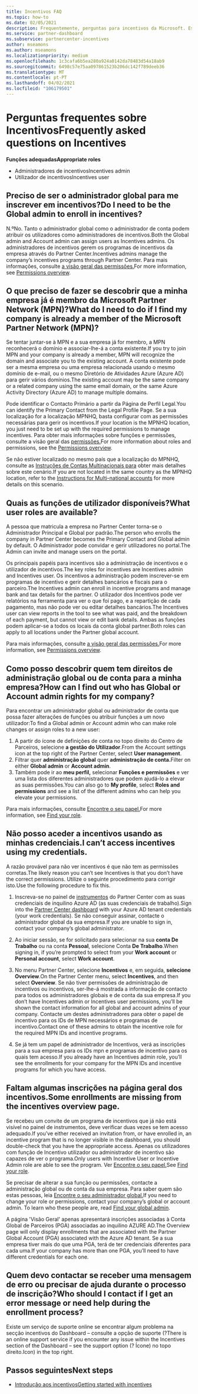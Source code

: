 ```yaml
---
title: Incentivos FAQ
ms.topic: how-to
ms.date: 02/05/2021
description: Frequentemente, perguntas para incentivos da Microsoft. Este artigo inclui perguntas sobre as funções dos utilizadores, como se inscrever ou o que fazer sobre mensagens de erro.
ms.service: partner-dashboard
ms.subservice: partnercenter-incentives
author: mseamons
ms.author: mseamons
ms.localizationpriority: medium
ms.openlocfilehash: 1c3cafa6b5ea280a924a0142da78483d54a18ab9
ms.sourcegitcommit: 6498c57e75aa097861523b206dc142f789deeb36
ms.translationtype: MT
ms.contentlocale: pt-PT
ms.lasthandoff: 04/02/2021
ms.locfileid: "106179501"
---
```

# <a name="frequently-asked-questions-on-incentives"></a><span data-ttu-id="726c1-104">Perguntas frequentes sobre Incentivos</span><span class="sxs-lookup"><span data-stu-id="726c1-104">Frequently asked questions on Incentives</span></span>

<span data-ttu-id="726c1-105">**Funções adequadas**</span><span class="sxs-lookup"><span data-stu-id="726c1-105">**Appropriate roles**</span></span>

- <span data-ttu-id="726c1-106">Administradores de incentivos</span><span class="sxs-lookup"><span data-stu-id="726c1-106">Incentives admin</span></span>
- <span data-ttu-id="726c1-107">Utilizador de incentivos</span><span class="sxs-lookup"><span data-stu-id="726c1-107">Incentives user</span></span>

## <a name="do-i-need-to-be-the-global-admin-to-enroll-in-incentives"></a><span data-ttu-id="726c1-108">Preciso de ser o administrador global para me inscrever em incentivos?</span><span class="sxs-lookup"><span data-stu-id="726c1-108">Do I need to be the Global admin to enroll in incentives?</span></span>

<span data-ttu-id="726c1-109">N.º</span><span class="sxs-lookup"><span data-stu-id="726c1-109">No.</span></span> <span data-ttu-id="726c1-110">Tanto o administrador global como o administrador de conta podem atribuir os utilizadores como administradores de incentivos.</span><span class="sxs-lookup"><span data-stu-id="726c1-110">Both the Global admin and Account admin can assign users as Incentives admins.</span></span> <span data-ttu-id="726c1-111">Os administradores de incentivos gerem os programas de incentivos da empresa através do Partner Center.</span><span class="sxs-lookup"><span data-stu-id="726c1-111">Incentives admins manage the company’s incentives programs through Partner Center.</span></span> <span data-ttu-id="726c1-112">Para mais informações, consulte [a visão geral das permissões.](permissions-overview.md)</span><span class="sxs-lookup"><span data-stu-id="726c1-112">For more information, see [Permissions overview](permissions-overview.md).</span></span>

## <a name="what-do-i-need-to-do-if-i-find-my-company-is-already-a-member-of-the-microsoft-partner-network-mpn"></a><span data-ttu-id="726c1-113">O que preciso de fazer se descobrir que a minha empresa já é membro da Microsoft Partner Network (MPN)?</span><span class="sxs-lookup"><span data-stu-id="726c1-113">What do I need to do if I find my company is already a member of the Microsoft Partner Network (MPN)?</span></span>

<span data-ttu-id="726c1-114">Se tentar juntar-se à MPN e a sua empresa já for membro, a MPN reconhecerá o domínio e associar-lhe-á a conta existente.</span><span class="sxs-lookup"><span data-stu-id="726c1-114">If you try to join MPN and your company is already a member, MPN will recognize the domain and associate you to the existing account.</span></span> <span data-ttu-id="726c1-115">A conta existente pode ser a mesma empresa ou uma empresa relacionada usando o mesmo domínio de e-mail, ou o mesmo Diretório de Atividades Azure (Azure AD) para gerir vários domínios.</span><span class="sxs-lookup"><span data-stu-id="726c1-115">The existing account may be the same company or a related company using the same email domain, or the same Azure Activity Directory (Azure AD) to manage multiple domains.</span></span>

<span data-ttu-id="726c1-116">Pode identificar o Contacto Primário a partir da Página de Perfil Legal.</span><span class="sxs-lookup"><span data-stu-id="726c1-116">You can identify the Primary Contact from the Legal Profile Page.</span></span> <span data-ttu-id="726c1-117">Se a sua localização for a localização MPNHQ, basta configurar com as permissões necessárias para gerir os incentivos.</span><span class="sxs-lookup"><span data-stu-id="726c1-117">If your location is the MPNHQ location, you just need to be set up with the required permissions to manage incentives.</span></span> <span data-ttu-id="726c1-118">Para obter mais informações sobre funções e permissões, consulte a visão geral das [permissões.](permissions-overview.md)</span><span class="sxs-lookup"><span data-stu-id="726c1-118">For more information about roles and permissions, see the [Permissions overview](permissions-overview.md).</span></span>

<span data-ttu-id="726c1-119">Se não estiver localizado no mesmo país que a localização do MPNHQ, consulte as [Instruções de Contas Multinacionais para](https://support.microsoft.com/help/4515619/special-considerations-for-multi-national-partners-joining-the-microso) obter mais detalhes sobre este cenário.</span><span class="sxs-lookup"><span data-stu-id="726c1-119">If you are not located in the same country as the MPNHQ location, refer to the [Instructions for Multi-national accounts](https://support.microsoft.com/help/4515619/special-considerations-for-multi-national-partners-joining-the-microso) for more details on this scenario.</span></span>

## <a name="what-user-roles-are-available"></a><span data-ttu-id="726c1-120">Quais as funções de utilizador disponíveis?</span><span class="sxs-lookup"><span data-stu-id="726c1-120">What user roles are available?</span></span>

<span data-ttu-id="726c1-121">A pessoa que matricula a empresa no Partner Center torna-se o Administrador Principal e Global por padrão.</span><span class="sxs-lookup"><span data-stu-id="726c1-121">The person who enrolls the company in Partner Center becomes the Primary Contact and Global admin by default.</span></span> <span data-ttu-id="726c1-122">O Administrador pode convidar e gerir utilizadores no portal.</span><span class="sxs-lookup"><span data-stu-id="726c1-122">The Admin can invite and manage users on the portal.</span></span>

<span data-ttu-id="726c1-123">Os principais papéis para incentivos são a administração de incentivos e o utilizador de incentivos.</span><span class="sxs-lookup"><span data-stu-id="726c1-123">The key roles for incentives are Incentives admin and Incentives user.</span></span> <span data-ttu-id="726c1-124">Os incentivos a administração podem inscrever-se em programas de incentivo e gerir detalhes bancários e fiscais para o parceiro.</span><span class="sxs-lookup"><span data-stu-id="726c1-124">The Incentives admin can enroll in incentive programs and manage bank and tax details for the partner.</span></span> <span data-ttu-id="726c1-125">O utilizador dos Incentivos pode ver relatórios na ferramenta para ver o que foi pago, e a repartição de cada pagamento, mas não pode ver ou editar detalhes bancários.</span><span class="sxs-lookup"><span data-stu-id="726c1-125">The Incentives user can view reports in the tool to see what was paid, and the breakdown of each payment, but cannot view or edit bank details.</span></span> <span data-ttu-id="726c1-126">Ambas as funções podem aplicar-se a todos os locais da conta global partner.</span><span class="sxs-lookup"><span data-stu-id="726c1-126">Both roles can apply to all locations under the Partner global account.</span></span>

<span data-ttu-id="726c1-127">Para mais informações, consulte [a visão geral das permissões.](permissions-overview.md)</span><span class="sxs-lookup"><span data-stu-id="726c1-127">For more information, see [Permissions overview](permissions-overview.md).</span></span>

## <a name="how-can-i-find-out-who-has-global-or-account-admin-rights-for-my-company"></a><span data-ttu-id="726c1-128">Como posso descobrir quem tem direitos de administração global ou de conta para a minha empresa?</span><span class="sxs-lookup"><span data-stu-id="726c1-128">How can I find out who has Global or Account admin rights for my company?</span></span>

<span data-ttu-id="726c1-129">Para encontrar um administrador global ou administrador de conta que possa fazer alterações de funções ou atribuir funções a um novo utilizador:</span><span class="sxs-lookup"><span data-stu-id="726c1-129">To find a Global admin or Account admin who can make role changes or assign roles to a new user:</span></span>

1. <span data-ttu-id="726c1-130">A partir do ícone de definições de conta no topo direito do Centro de Parceiros, selecione **a gestão do Utilizador**.</span><span class="sxs-lookup"><span data-stu-id="726c1-130">From the Account settings icon at the top right of the Partner Center, select **User management**.</span></span>
2. <span data-ttu-id="726c1-131">Filtrar quer **administração global** quer **administração de conta.**</span><span class="sxs-lookup"><span data-stu-id="726c1-131">Filter on either **Global admin** or **Account admin**.</span></span>
3. <span data-ttu-id="726c1-132">Também pode ir ao **meu perfil,** selecionar **Funções e permissões** e ver uma lista dos diferentes administradores que podem ajudá-lo a elevar as suas permissões.</span><span class="sxs-lookup"><span data-stu-id="726c1-132">You can also go to **My profile**, select **Roles and permissions** and see a list of the different admins who can help you elevate your permissions.</span></span>
 
<span data-ttu-id="726c1-133">Para mais informações, consulte [Encontre o seu papel.](find-your-role.md)</span><span class="sxs-lookup"><span data-stu-id="726c1-133">For more information, see [Find your role](find-your-role.md).</span></span>  

## <a name="i-cant-access-incentives-using-my-credentials"></a><span data-ttu-id="726c1-134">Não posso aceder a incentivos usando as minhas credenciais.</span><span class="sxs-lookup"><span data-stu-id="726c1-134">I can’t access incentives using my credentials.</span></span>

<span data-ttu-id="726c1-135">A razão provável para não ver incentivos é que não tem as permissões corretas.</span><span class="sxs-lookup"><span data-stu-id="726c1-135">The likely reason you can’t see Incentives is that you don’t have the correct permissions.</span></span> <span data-ttu-id="726c1-136">Utilize o seguinte procedimento para corrigir isto.</span><span class="sxs-lookup"><span data-stu-id="726c1-136">Use the following procedure to fix this.</span></span>

1. <span data-ttu-id="726c1-137">Inscreva-se no painel de [instrumentos](https://partner.microsoft.com/dashboard/) do Partner Center com as suas credenciais de inquilino Azure AD (as suas credenciais de trabalho).</span><span class="sxs-lookup"><span data-stu-id="726c1-137">Sign into the [Partner Center dashboard](https://partner.microsoft.com/dashboard/) with your Azure AD tenant credentials (your work credentials).</span></span> <span data-ttu-id="726c1-138">Se não conseguir assinar, contacte o administrador global da sua empresa.</span><span class="sxs-lookup"><span data-stu-id="726c1-138">If you are unable to  sign in, contact your company’s global administrator.</span></span>

2. <span data-ttu-id="726c1-139">Ao iniciar sessão, se for solicitado para selecionar na sua **conta De Trabalho** ou na conta **Pessoal**, selecione Conta **De Trabalho**.</span><span class="sxs-lookup"><span data-stu-id="726c1-139">When signing in, if you’re prompted to select from your **Work account** or **Personal account**, select **Work account**.</span></span>

3. <span data-ttu-id="726c1-140">No menu Partner Center, selecione **Incentivos** e, em seguida, **selecione Overview**.</span><span class="sxs-lookup"><span data-stu-id="726c1-140">On the Partner Center menu, select **Incentives**, and then select **Overview**.</span></span> <span data-ttu-id="726c1-141">Se não tiver permissões de administração de incentivos ou incentivos, ser-lhe-á mostrada a informação de contacto para todos os administradores globais e de conta da sua empresa.</span><span class="sxs-lookup"><span data-stu-id="726c1-141">If you don’t have Incentives admin or Incentives user permissions,  you’ll be shown the contact information for all global and account admins of your company.</span></span> <span data-ttu-id="726c1-142">Contacte um destes administradores para obter o papel de incentivo para os IDs de MPN necessários e programas de incentivo.</span><span class="sxs-lookup"><span data-stu-id="726c1-142">Contact one of these admins to obtain the incentive role for the required MPN IDs and incentive programs.</span></span>

4. <span data-ttu-id="726c1-143">Se já tem um papel de administrador de Incentivos, verá as inscrições para a sua empresa para os IDs mpn e programas de incentivo para os quais tem acesso.</span><span class="sxs-lookup"><span data-stu-id="726c1-143">If you already have an Incentives admin role, you’ll see the enrollments for your company for the MPN IDs and incentive programs for which you have access.</span></span>

## <a name="some-enrollments-are-missing-from-the-incentives-overview-page"></a><span data-ttu-id="726c1-144">Faltam algumas inscrições na página geral dos incentivos.</span><span class="sxs-lookup"><span data-stu-id="726c1-144">Some enrollments are missing from the incentives overview page.</span></span>

<span data-ttu-id="726c1-145">Se recebeu um convite de um programa de incentivos que já não está visível no painel de instrumentos, deve verificar duas vezes se tem acesso adequado.</span><span class="sxs-lookup"><span data-stu-id="726c1-145">If you’ve either received an invitation from, or have enrolled in, an incentive program that is no longer visible in the dashboard, you should double-check that you have the appropriate access.</span></span> <span data-ttu-id="726c1-146">Apenas os utilizadores com função de Incentivo utilizador ou administrador de incentivo são capazes de ver o programa.</span><span class="sxs-lookup"><span data-stu-id="726c1-146">Only users with Incentive User or Incentive Admin role are able to see the program.</span></span> <span data-ttu-id="726c1-147">Ver [Encontre o seu papel.](./find-your-role.md)</span><span class="sxs-lookup"><span data-stu-id="726c1-147">See [Find your role](./find-your-role.md).</span></span>

<span data-ttu-id="726c1-148">Se precisar de alterar a sua função ou permissões, contacte a administração global ou de conta da sua empresa. Para saber quem são estas pessoas, leia [Encontre o seu administrador global.](./find-your-role.md#find-your-global-admin)</span><span class="sxs-lookup"><span data-stu-id="726c1-148">If you need to change your role or permissions, contact your company’s global or account admin. To learn who these people are, read [Find your global admin](./find-your-role.md#find-your-global-admin).</span></span>

<span data-ttu-id="726c1-149">A página 'Visão Geral' apenas apresentará inscrições associadas à Conta Global de Parceiros (PGA) associadas ao inquilino AZURE AD.</span><span class="sxs-lookup"><span data-stu-id="726c1-149">The Overview page will only display enrollments that are associated with the Partner Global Account (PGA) associated with the Azure AD tenant.</span></span> <span data-ttu-id="726c1-150">Se a sua empresa tiver mais do que uma PGA, terá de ter credenciais diferentes para cada uma.</span><span class="sxs-lookup"><span data-stu-id="726c1-150">If your company has more than one PGA, you’ll need to have different credentials for each one.</span></span>

## <a name="who-should-i-contact-if-i-get-an-error-message-or-need-help-during-the-enrollment-process"></a><span data-ttu-id="726c1-151">Quem devo contactar se receber uma mensagem de erro ou precisar de ajuda durante o processo de inscrição?</span><span class="sxs-lookup"><span data-stu-id="726c1-151">Who should I contact if I get an error message or need help during the enrollment process?</span></span>

<span data-ttu-id="726c1-152">Existe um serviço de suporte online se encontrar algum problema na secção incentivos do Dashboard – consulte a opção de suporte (?</span><span class="sxs-lookup"><span data-stu-id="726c1-152">There is an online support service if you encounter any issue within the Incentives section of the Dashboard – see the support option (?</span></span> <span data-ttu-id="726c1-153">Ícone) no topo direito.</span><span class="sxs-lookup"><span data-stu-id="726c1-153">Icon) in the top right.</span></span>

## <a name="next-steps"></a><span data-ttu-id="726c1-154">Passos seguintes</span><span class="sxs-lookup"><span data-stu-id="726c1-154">Next steps</span></span>

- [<span data-ttu-id="726c1-155">Introdução aos incentivos</span><span class="sxs-lookup"><span data-stu-id="726c1-155">Getting started with incentives</span></span>](incentives-get-started-intro.md)